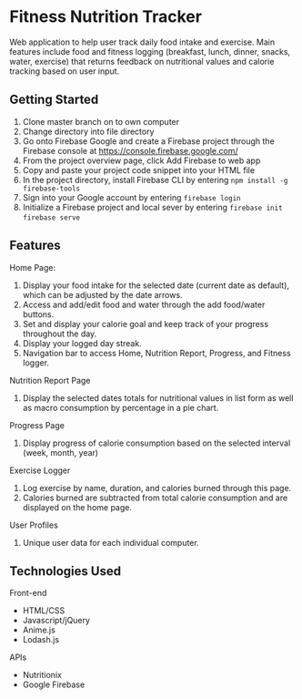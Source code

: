 # Fitness Nutrition Tracker

Web application to help user track daily food intake and exercise. Main features include food and fitness logging (breakfast, lunch, dinner, snacks, water, exercise) that returns feedback on nutritional values and calorie tracking based on user input. 

## Getting Started

1. Clone master branch on to own computer
2. Change directory into file directory
3. Go onto Firebase Google and create a Firebase project through the Firebase console at https://console.firebase.google.com/
4. From the project overview page, click Add Firebase to web app
5. Copy and  paste your project code snippet into your HTML file
6. In the project directory, install Firebase CLI by entering `npm install -g firebase-tools`
7. Sign into your Google account by entering `firebase login`
8. Initialize a Firebase project and local sever by entering 
`firebase init`
`firebase serve`

## Features
Home Page:
  1. Display your food intake for the selected date (current date as default), which can be adjusted by the date arrows.
  2. Access and add/edit food and water through the add food/water buttons.
  3. Set and display your calorie goal and keep track of your progress throughout the day. 
  4. Display your logged day streak.
  5. Navigation bar to access Home, Nutrition Report, Progress, and Fitness logger.
  
Nutrition Report Page
  1. Display the selected dates totals for nutritional values in list form as well as macro consumption by percentage in a pie chart.
  
Progress Page
  1. Display progress of calorie consumption based on the selected interval (week, month, year)

Exercise Logger
  1. Log exercise by name, duration, and calories burned through this page.
  2. Calories burned are subtracted from total calorie consumption and are displayed on the home page. 

User Profiles
  1. Unique user data for each individual computer. 

## Technologies Used

Front-end
  * HTML/CSS
  * Javascript/jQuery
  * Anime.js
  * Lodash.js
  
APIs
  * Nutritionix
  * Google Firebase
